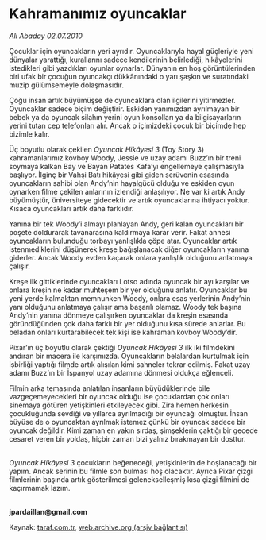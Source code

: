 # Kahramanımız oyuncaklar

*Ali Abaday 02.07.2010*

<div class="yazi"><p>Çocuklar için oyuncakların yeri ayrıdır. Oyuncaklarıyla hayal güçleriyle yeni dünyalar yarattığı, kurallarını sadece kendilerinin belirlediği, hikâyelerini istedikleri gibi yazdıkları oyunlar oynarlar. Dünyanın en hoş görüntülerinden biri ufak bir çocuğun oyuncakçı dükkânındaki o yarı şaşkın ve suratındaki muzip gülümsemeyle dolaşmasıdır.</p>
<p>Çoğu insan artık büyümüşse de oyuncaklara olan ilgilerini yitirmezler. Oyuncaklar sadece biçim değiştirir. Eskiden yanımızdan ayrılmayan bir bebek ya da oyuncak silahın yerini oyun konsolları ya da bilgisayarların yerini tutan cep telefonları alır. Ancak o içimizdeki çocuk bir biçimde hep bizimle kalır.</p>
<p>Üç boyutlu olarak çekilen <i>Oyuncak Hikâyesi 3</i> (Toy Story 3) kahramanlarımız kovboy Woody, Jessie ve uzay adamı Buzz’ın bir treni soymaya kalkan Bay ve Bayan Patates Kafa’yı engellemeye çalışmasıyla başlıyor. İlginç bir Vahşi Batı hikâyesi gibi giden serüvenin esasında oyuncakların sahibi olan Andy’nin hayalgücü olduğu ve eskiden oyun oynarken filme çekilen anlarının izlendiği anlaşılıyor. Ne var ki artık Andy büyümüştür, üniversiteye gidecektir ve artık oyuncaklarına ihtiyacı yoktur. Kısaca oyuncakları artık daha farklıdır.</p>
<p>Yanına bir tek Woody’i almayı planlayan Andy, geri kalan oyuncakları bir poşete doldurarak tavanarasına kaldırmaya karar verir. Fakat annesi oyuncakların bulunduğu torbayı yanlışlıkla çöpe atar. Oyuncaklar artık istenmediklerini düşünerek kreşe bağışlanacak diğer oyuncakların yanına giderler. Ancak Woody evden kaçarak onlara yanlışlık olduğunu anlatmaya çalışır.</p>
<p>Kreşe ilk gittiklerinde oyuncakları Lotso adında oyuncak bir ayı karşılar ve onlara kreşin ne kadar muhteşem bir yer olduğunu anlatır. Oyuncaklar bu yeni yerde kalmaktan memnunken Woody, onlara esas yerlerinin Andy’nin yanı olduğunu anlatmaya çalışır ama başarılı olamaz. Woody tek başına Andy’nin yanına dönmeye çalışırken oyuncaklar da kreşin esasında göründüğünden çok daha farklı bir yer olduğunu kısa sürede anlarlar. Bu beladan onları kurtarabilecek tek kişi ise kahraman kovboy Woody’dir.</p>
<p>Pixar’ın üç boyutlu olarak çektiği <i>Oyuncak Hikâyesi 3</i> ilk iki filmdekini andıran bir macera ile karşımızda. Oyuncakların belalardan kurtulmak için işbirliği yaptığı filmde artık alışılan kimi sahneler tekrar edilmiş. Fakat uzay adamı Buzz’ın bir İspanyol uzay adamına dönmesi oldukça eğlenceli.</p>
<p>Filmin arka temasında anlatılan insanların büyüdüklerinde bile vazgeçemeyecekleri bir oyuncak olduğu ise çocuklardan çok onları sinemaya götüren yetişkinleri etkileyecek gibi. Zira hemen herkesin çocukluğunda sevdiği ve yıllarca ayrılmadığı bir oyuncağı olmuştur. İnsan büyüse de o oyuncaktan ayrılmak istemez çünkü bir oyuncak sadece bir oyuncak değildir. Kimi zaman en yakın sırdaş, şimşeklerin çaktığı bir gecede cesaret veren bir yoldaş, hiçbir zaman bizi yalnız bırakmayan bir dosttur.</p>
<p><i><br/>Oyuncak Hikâyesi 3</i> çocukların beğeneceği, yetişkinlerin de hoşlanacağı bir yapım. Ancak serinin bu filmle son bulması hoş olacaktır. Ayrıca Pixar çizgi filmlerinin başında artık gösterilmesi gelenekselleşmiş kısa çizgi filmini de kaçırmamak lazım.</p>
<p><b><br/>jpardaillan@gmail.com</b></p></div>

Kaynak: [taraf.com.tr](http://www.taraf.com.tr:80/ali-abaday/makale-kahramanimiz-oyuncaklar.htm), [web.archive.org (arşiv bağlantısı)](http://web.archive.org/web/20100704055412/http://www.taraf.com.tr:80/ali-abaday/makale-kahramanimiz-oyuncaklar.htm)
